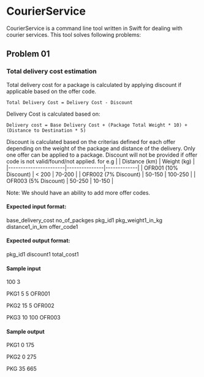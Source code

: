 # CourierService

CourierService is a command line tool written in Swift for dealing with courier services. This tool solves following problems:

## **Problem 01**

### Total delivery cost estimation
Total delivery cost for a package is calculated by applying discount if applicable based on the offer code.
```
Total Delivery Cost = Delivery Cost - Discount
```
Delivery Cost is calculated based on:
```
Delivery cost = Base Delivery Cost + (Package Total Weight * 10) + (Distance to Destination * 5)
```
Discount is calculated based on the criterias defined for each offer depending on the weight of the package and distance of the delivery. Only one offer can be applied to a package. Discount will not be provided if offer code is not valid/found/not applied. 
for e.g
|                       | Distance (km) | Weight (kg) |
|-----------------------|---------------|-------------|
| OFR001 (10% Discount) | < 200         | 70-200      |
| OFR002 (7% Discount)  | 50-150        | 100-250     |
| OFR003 (5% Discount)  | 50-250        | 10-150      |

Note: We should have an ability to add more offer codes.

#### Expected input format:

base_delivery_cost no_of_packges
pkg_id1 pkg_weight1_in_kg distance1_in_km offer_code1

#### Expected output format:

pkg_id1 discount1 total_cost1

#### Sample input
100 3

PKG1 5 5 OFR001

PKG2 15 5 OFR002

PKG3 10 100 OFR003

#### Sample output

PKG1 0 175

PKG2 0 275

PKG 35 665
